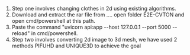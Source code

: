 1. Step one involves changing clothes in 2d using existing algorithms.
2. Download and extract the rar file from .... open folder E2E-CVTON and open cmd/powershell at this path.
3. Paste the command "uvicorn api:app --host 127.0.0.1 --port 5000 --reload" in cmd/powershell.
5. Step two involves converting 2d image to 3d mesh, we have used 2 methods PIFUHD and UNIQUE3D to achieve the goal
